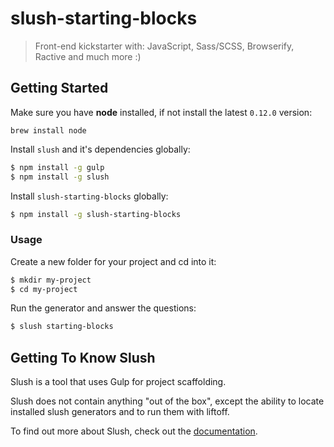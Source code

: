 # slush-starting-blocks
> Front-end kickstarter with: JavaScript, Sass/SCSS, Browserify, Ractive and much more :)


## Getting Started

Make sure you have **node** installed, if not install the latest `0.12.0` version:

```
brew install node
```

Install `slush` and it's dependencies globally:

```bash
$ npm install -g gulp
$ npm install -g slush
```

Install `slush-starting-blocks` globally:

```bash
$ npm install -g slush-starting-blocks
```

### Usage

Create a new folder for your project and cd into it:

```bash
$ mkdir my-project
$ cd my-project
```

Run the generator and answer the questions:

```bash
$ slush starting-blocks
```

## Getting To Know Slush

Slush is a tool that uses Gulp for project scaffolding.

Slush does not contain anything "out of the box", except the ability to locate installed slush generators and to run them with liftoff.

To find out more about Slush, check out the [documentation](https://github.com/klei/slush).
